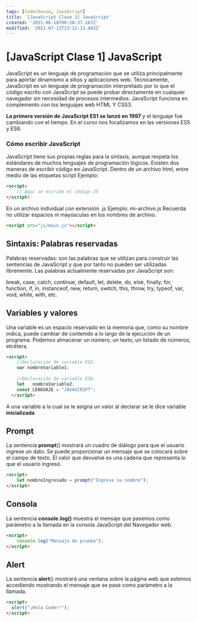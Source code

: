 ```yaml
---
tags: [Coderhouse, JavaScript]
title: '[JavaScript Clase 1] JavaScript'
created: '2021-06-10T00:20:37.167Z'
modified: '2021-07-13T23:12:13.483Z'
---
```


#  [JavaScript Clase 1] JavaScript

JavaScript es un lenguaje de programación que se utiliza principalmente para aportar dinamismo a sitios y aplicaciones web.
Técnicamente, JavaScript es un lenguaje de programación interpretado por lo que el código escrito con JavaScript se puede probar directamente en cualquier navegador sin necesidad de procesos intermedios.
JavaScript funciona en complemento con los lenguajes web HTML Y CSS3.

**La primera versión de JavaScript ES1 se lanzó en 1997** y el lenguaje fue cambiando con el tiempo. En el curso nos focalizamos en las versiones ES5 y ES6.

### Cómo escribir JavaScript

JavaScript tiene sus propias reglas para la sintaxis, aunque respeta los estándares de muchos lenguajes de programación lógicos. Existen dos maneras de escribir código en JavaScript.
Dentro de un archivo html, entre medio de las etiquetas script
Ejemplo:

```html
<script>
    // Aquí se escribe el código JS 
</script>
```

En un archivo individual con extensión .js
Ejemplo: mi-archivo.js
Recuerda no utilizar espacios ni mayúsculas en los nombres de archivo. 

```html
<script src="js/main.js"></script>
```

## Sintaxis: Palabras reservadas

Palabras reservadas: son las palabras que se utilizan para construir las sentencias de JavaScript y que por tanto no pueden ser utilizadas libremente. 
Las palabras actualmente reservadas por JavaScript son: 

break, case, catch, continue, default, let, delete, do, else, finally, for, function, if, in, instanceof, new, return, switch, this, throw, try, typeof, var, void, while, with, etc.

## Variables y valores

Una variable es un espacio reservado en la memoria que, como su nombre indica, puede cambiar de contenido a lo largo de la ejecución de un programa. Podemos almacenar un número, un texto, un listado de números, etcétera. 

```html
<script>
    //Declaración de variable ES5. 
    var nombreVariable1;
  
    //Declaración de variable ES6.
    let   nombreVariable2;
    const LENGUAJE = "JAVASCRIPT";
  </script>
```

A una variable a la cual se le asigna un valor al declarar se le dice variable **inicializada**

## Prompt

La sentencia  **prompt**() mostrará un cuadro de diálogo para que el usuario ingrese un dato. Se puede proporcionar un mensaje que se colocará sobre el campo de texto. El valor que devuelve es una cadena que representa lo que el usuario ingresó.

``` html
<script>
    let nombreIngresado = prompt("Ingrese su nombre");
</script>
```

## Consola

La sentencia **console.log()** muestra el mensaje que pasemos como parámetro a la llamada en la consola JavaScript del Navegador web.

```html
<script>
    console.log("Mensaje de prueba");
</script>
```

## Alert

La sentencia **alert**() mostrará una ventana sobre la página web que estemos accediendo mostrando el mensaje que se pase como parámetro a la llamada.

```html
<script>
  alert("¡Hola Coder!");
</script>
```
